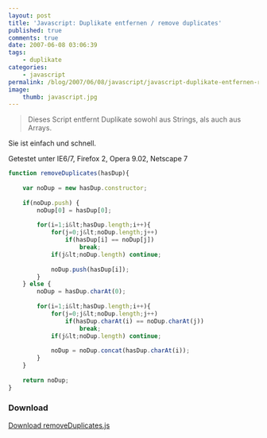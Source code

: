 ```yaml
---
layout: post
title: 'Javascript: Duplikate entfernen / remove duplicates'
published: true
comments: true
date: 2007-06-08 03:06:39
tags:
    - duplikate
categories:
    - javascript
permalink: /blog/2007/06/08/javascript/javascript-duplikate-entfernen-remove-duplicates
image:
    thumb: javascript.jpg
---
```

> Dieses Script entfernt Duplikate sowohl aus Strings, als auch aus Arrays.

Sie ist einfach und schnell.
  
Getestet unter IE6/7, Firefox 2, Opera 9.02, Netscape 7

```javascript
function removeDuplicates(hasDup){
	
	var noDup = new hasDup.constructor;
	
	if(noDup.push) {
		noDup[0] = hasDup[0];
	
		for(i=1;i&lt;hasDup.length;i++){
			for(j=0;j&lt;noDup.length;j++)
				if(hasDup[i] == noDup[j])
					break;
			if(j&lt;noDup.length) continue;
			
			noDup.push(hasDup[i]);
		}
	} else {
		noDup = hasDup.charAt(0);
			
		for(i=1;i&lt;hasDup.length;i++){
			for(j=0;j&lt;noDup.length;j++)
				if(hasDup.charAt(i) == noDup.charAt(j))
					break;
			if(j&lt;noDup.length) continue;
	
			noDup = noDup.concat(hasDup.charAt(i));
		}
	}
	
	return noDup;
}
```

### Download

<a href="/uploads/duplicate2.js" class="btn btn-success">Download removeDuplicates.js</a>